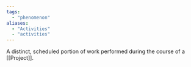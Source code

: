 ```yaml
---
tags:
  - "phenomenon"
aliases:
  - "Activities"
  - "activities"
---
```

A distinct, scheduled portion of work performed during the course of a [[Project]].